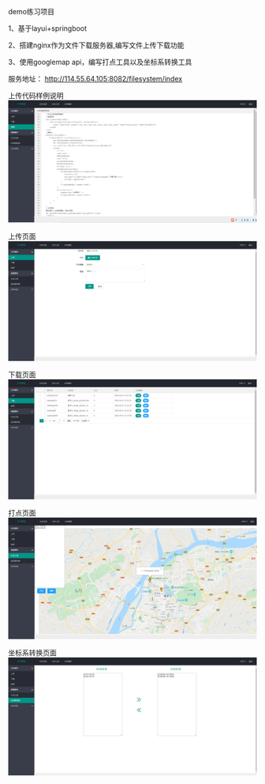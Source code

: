 demo练习项目  

1、基于layui+springboot   

2、搭建nginx作为文件下载服务器,编写文件上传下载功能  

3、使用googlemap api，编写打点工具以及坐标系转换工具



服务地址：
http://114.55.64.105:8082/filesystem/index


上传代码样例说明  
![Image text](filesystem-img/info.png)

上传页面  
![Image text](https://github.com/fstaoxue/filesystem/blob/master/filesystem-img/upload.png)

下载页面  
![Image text](https://github.com/fstaoxue/filesystem/blob/master/filesystem-img/download.png)

打点页面  
![Image text](https://github.com/fstaoxue/filesystem/blob/master/filesystem-img/showpoint.png)

坐标系转换页面  
![Image text](https://github.com/fstaoxue/filesystem/blob/master/filesystem-img/convert.png)

